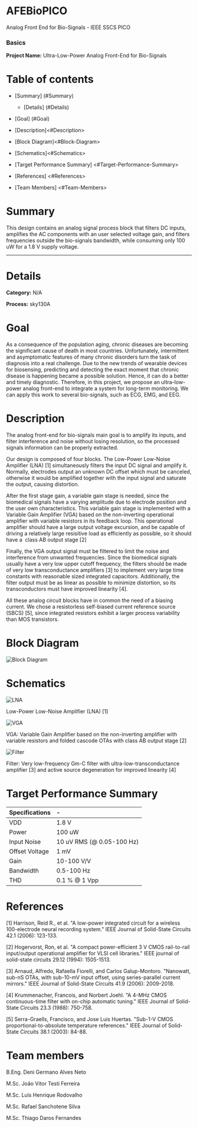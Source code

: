 # AFEBioPICO
Analog Front End for Bio-Signals - IEEE SSCS PICO

### Basics

**Project Name:** Ultra-Low-Power Analog Front-End for Bio-Signals

Table of contents
==============================
<!--ts-->
* [Summary] (#Summary)

   * [Details] (#Details)

*  [Goal] (#Goal)
* [Description]<#Description>
* [Block Diagram]<#Block-Diagram>
* [Schematics]<#Schematics>
* [Target Performance Summary] <#Target-Performance-Summary>
* [References] <#References>
* [Team Members] <#Team-Members>
<!--te-->

Summary
=======

This design contains an analog signal process block that filters DC inputs, amplifies the AC components with an user selected voltage gain, and filters frequencies outside the bio-signals bandwidth, while consuming only 100 uW for a 1.8 V supply voltage.

---

Details
=======

**Category:** N/A

**Process:** sky130A

**Goal** 
=========

As a consequence of the population aging, chronic diseases are becoming the significant cause of death in most countries. Unfortunately, intermittent and asymptomatic features of many chronic disorders turn the task of diagnosis into a real challenge. Due to the new trends of wearable devices for biosensing, predicting and detecting the exact moment that chronic disease is happening became a possible solution. Hence, it can do a better and timely diagnostic. Therefore, in this project, we propose an ultra-low-power analog front-end to integrate a system for long-term monitoring. We can apply this work to several bio-signals, such as ECG, EMG, and EEG.

Description
===========

The analog front-end for bio-signals main goal is to amplify its inputs, and filter interference and noise without losing resolution, so the processed signals information can be properly extracted.

Our design is composed of four blocks. The Low-Power Low-Noise Amplifier (LNA) [1] simultaneously filters the input DC signal and amplify it. Normally, electrodes output an unknown DC offset which must be canceled, otherwise it would be amplified together with the input signal and saturate the output, causing distortion.

After the first stage gain, a variable gain stage is needed, since the biomedical signals have a varying amplitude due to electrode position and the user own characteristics. This variable gain stage is implemented with a Variable Gain Amplifier (VGA) based on the non-inverting operational amplifier with variable resistors in its feedback loop. This operational amplifier should have a large output voltage excursion, and be capable of driving a relatively large resisitive load as efficiently as possible, so it should have a  class AB output stage [2]

Finally, the VGA output signal must be filtered to limit the noise and interference from unwanted frequencies. Since the biomedical signals usually have a very low upper cutoff frequency, the filters should be made of very low transconductance amplifiers [3] to implement very large time constants with reasonable sized integrated capacitors. Additionally, the filter output must be as linear as possible to minimize distortion, so its transconductors must have improved linearity [4].

All these analog circuit blocks have in common the need of a biasing current. We chose a resistorless self-biased current reference source (SBCS) [5], since integrated resistors exhibit a larger process variability than MOS transistors.

Block Diagram
=============

![Block Diagram](https://github.com/lhrodovalho/AFEBioPICO/blob/main/pictures/diagram_v3.png)

Schematics
==========

![LNA](https://github.com/lhrodovalho/AFEBioPICO/blob/main/pictures/LNA.png)

Low-Power Low-Noise Amplifier (LNA) [1]

![VGA](https://github.com/lhrodovalho/AFEBioPICO/blob/main/pictures/vga.png)

VGA: Variable Gain Amplifier based on the non-inverting amplifier with variable resistors and folded cascode OTAs with class AB output stage [2]

![Filter](https://github.com/lhrodovalho/AFEBioPICO/blob/main/pictures/filtro.png)

Filter: Very low-frequency Gm-C filter with ultra-low-transconductance amplifier [3] and active source degeneration for improved linearity [4]

Target Performance Summary
==========================

| Specifications  | -                         |
| :---            | :---                      |
| VDD             | 1.8 V                     |
| Power           | 100 uW                    |
| Input Noise     | 10 uV RMS (@ 0.05-100 Hz) |
| Offset Voltage  | 1 mV                      |
| Gain            | 10-100 V/V                |
| Bandwidth       |	0.5-100 Hz                |
| THD             |	0.1 % @ 1 Vpp             |

References
==========

[1] Harrison, Reid R., et al. "A low-power integrated circuit for a wireless 100-electrode neural recording system." IEEE Journal of Solid-State Circuits 42.1 (2006): 123-133.

[2] Hogervorst, Ron, et al. "A compact power-efficient 3 V CMOS rail-to-rail input/output operational amplifier for VLSI cell libraries." IEEE journal of solid-state circuits 29.12 (1994): 1505-1513.

[3] Arnaud, Alfredo, Rafaella Fiorelli, and Carlos Galup-Montoro. "Nanowatt, sub-nS OTAs, with sub-10-mV input offset, using series-parallel current mirrors." IEEE Journal of Solid-State Circuits 41.9 (2006): 2009-2018.

[4] Krummenacher, Francois, and Norbert Joehl. "A 4-MHz CMOS continuous-time filter with on-chip automatic tuning." IEEE Journal of Solid-State Circuits 23.3 (1988): 750-758.

[5] Serra-Graells, Francisco, and Jose Luis Huertas. "Sub-1-V CMOS proportional-to-absolute temperature references." IEEE Journal of Solid-State Circuits 38.1 (2003): 84-88.

Team members
============

B.Eng. Deni Germano Alves Neto

M.Sc. João Vitor Testi Ferreira

M.Sc. Luís Henrique Rodovalho

M.Sc. Rafael Sanchotene Silva

M.Sc. Thiago Daros Fernandes

